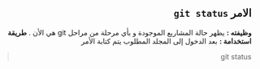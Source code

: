 ﻿

<div dir = rtl > 

## الامر `git status`

**وظيفته :** 
يظهر حالة المشاريع الموجودة و بأي مرحلة من مراحل git هي الأن .
**طريقة استخدامة :**
بعد الدخول إلى المجلد المطلوب يتم كتابة الأمر 
<div dir = rtl > 

>  git status 

</dir>

</dir>



